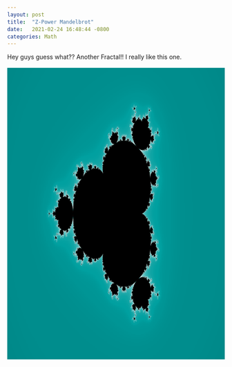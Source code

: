 ```yaml
---
layout: post
title:  "Z-Power Mandelbrot"
date:   2021-02-24 16:48:44 -0800
categories: Math
---
```

Hey guys guess what?? Another Fractal!! I really like this one.<br clear="all"><br clear="all">
<img src="/images/ManZPower.png" width="900" height="675" alt="">


 
